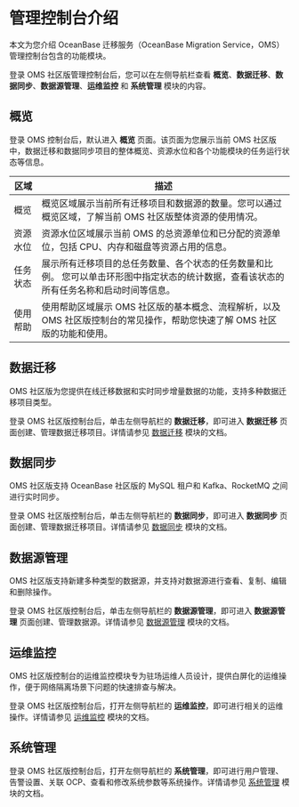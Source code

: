 # 管理控制台介绍

本文为您介绍 OceanBase 迁移服务（OceanBase Migration Service，OMS）管理控制台包含的功能模块。

登录 OMS 社区版管理控制台后，您可以在左侧导航栏查看 **概览**、**数据迁移**、**数据同步**、**数据源管理**、**运维监控** 和 **系统管理** 模块的内容。

## 概览

登录 OMS 控制台后，默认进入 **概览** 页面。该页面为您展示当前 OMS 社区版中，数据迁移和数据同步项目的整体概览、资源水位和各个功能模块的任务运行状态等信息。

| **区域** |                           **描述**                      |
|--------|-------------------------------------------------------------|
| 概览     | 概览区域展示当前所有迁移项目和数据源的数量。您可以通过概览区域，了解当前 OMS 社区版整体资源的使用情况。                                |
| 资源水位   | 资源水位区域展示当前 OMS 的总资源单位和已分配的资源单位，包括 CPU、内存和磁盘等资源占用的信息。                                  |
| 任务状态   | 展示所有迁移项目的总任务数量、各个状态的任务数量和比例。 您可以单击环形图中指定状态的统计数据，查看该状态的所有任务名称和启动时间等信息。 |
| 使用帮助   | 使用帮助区域展示 OMS 社区版的基本概念、流程解析，以及 OMS 社区版控制台的常见操作，帮助您快速了解 OMS 社区版的功能和使用。                  |

## 数据迁移

OMS 社区版为您提供在线迁移数据和实时同步增量数据的功能，支持多种数据迁移项目类型。

登录 OMS 社区版控制台后，单击左侧导航栏的 **数据迁移**，即可进入 **数据迁移** 页面创建、管理数据迁移项目。详情请参见 [数据迁移](../6.data-migration/1.data-migration-overview.md) 模块的文档。

## 数据同步

OMS 社区版支持 OceanBase 社区版的 MySQL 租户和 Kafka、RocketMQ 之间进行实时同步。

登录 OMS 社区版控制台后，单击左侧导航栏的 **数据同步**，即可进入 **数据同步** 页面创建、管理数据迁移项目。详情请参见 [数据同步](../7.data-synchronization/1.data-synchronization-overview.md) 模块的文档。

## 数据源管理

OMS 社区版支持新建多种类型的数据源，并支持对数据源进行查看、复制、编辑和删除操作。

登录 OMS 社区版控制台后，单击左侧导航栏的 **数据源管理**，即可进入 **数据源管理** 页面创建、管理数据源。详情请参见 [数据源管理](../8.create-and-manage-data-sources/2.manage-data-sources/2.view-data-source-information.md) 模块的文档。

## 运维监控

OMS 社区版控制台的运维监控模块专为驻场运维人员设计，提供白屏化的运维操作，便于网络隔离场景下问题的快速排查与解决。

登录 OMS 社区版控制台后，打开左侧导航栏的 **运维监控**，即可进行相关的运维操作。详情请参见 [运维监控](../9.o-m-manual/1.o-m-overview.md) 模块的文档。

## 系统管理

登录 OMS 社区版控制台后，打开左侧导航栏的 **系统管理**，即可进行用户管理、告警设置、关联 OCP、查看和修改系统参数等系统操作。详情请参见 [系统管理](../10.system-management/1.user-management.md) 模块的文档。
